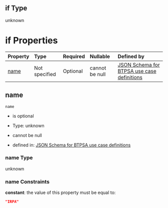 ## if Type

unknown

# if Properties

| Property      | Type          | Required | Nullable       | Defined by                                                                                                                                                                                                        |
| :------------ | :------------ | :------- | :------------- | :---------------------------------------------------------------------------------------------------------------------------------------------------------------------------------------------------------------- |
| [name](#name) | Not specified | Optional | cannot be null | [JSON Schema for BTPSA use case definitions](btpsa-usecase-properties-services-items-allof-2-then-allof-27-if-properties-name.md "undefined#/properties/services/items/allOf/2/then/allOf/27/if/properties/name") |

## name



`name`

*   is optional

*   Type: unknown

*   cannot be null

*   defined in: [JSON Schema for BTPSA use case definitions](btpsa-usecase-properties-services-items-allof-2-then-allof-27-if-properties-name.md "undefined#/properties/services/items/allOf/2/then/allOf/27/if/properties/name")

### name Type

unknown

### name Constraints

**constant**: the value of this property must be equal to:

```json
"IRPA"
```
